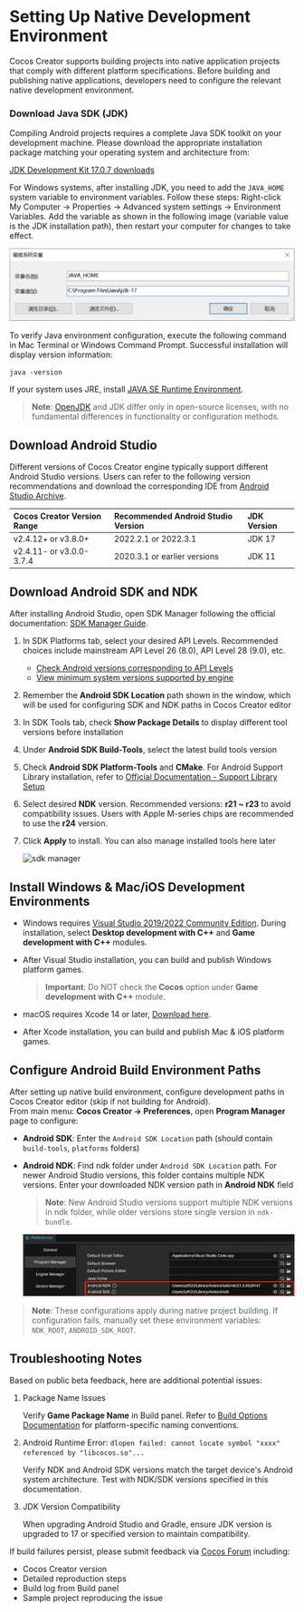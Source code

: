 # Setting Up Native Development Environment

Cocos Creator supports building projects into native application projects that comply with different platform specifications. Before building and publishing native applications, developers need to configure the relevant native development environment.

### Download Java SDK (JDK)

Compiling Android projects requires a complete Java SDK toolkit on your development machine. Please download the appropriate installation package matching your operating system and architecture from:

[JDK Development Kit 17.0.7 downloads](https://www.oracle.com/java/technologies/downloads/#java17)

For Windows systems, after installing JDK, you need to add the `JAVA_HOME` system variable to environment variables. Follow these steps: Right-click My Computer -> Properties -> Advanced system settings -> Environment Variables. Add the variable as shown in the following image (variable value is the JDK installation path), then restart your computer for changes to take effect.

![windows-java-home](./setup-native-development/windows-java-home.jpg)

To verify Java environment configuration, execute the following command in Mac Terminal or Windows Command Prompt. Successful installation will display version information:

```
java -version
```

If your system uses JRE, install [JAVA SE Runtime Environment](http://www.oracle.com/technetwork/java/javase/downloads/index.html).

> **Note**: [OpenJDK](https://openjdk.org/) and JDK differ only in open-source licenses, with no fundamental differences in functionality or configuration methods.

## Download Android Studio

Different versions of Cocos Creator engine typically support different Android Studio versions. Users can refer to the following version recommendations and download the corresponding IDE from [Android Studio Archive](https://developer.android.com/studio/archive?hl=zh-cn).

| Cocos Creator Version Range | Recommended Android Studio Version | JDK Version |
| :-------------------------- | :--------------------------------- | :---------- |
| v2.4.12+ or v3.8.0+         | 2022.2.1 or 2022.3.1              | JDK 17 |
| v2.4.11- or v3.0.0-3.7.4    | 2020.3.1 or earlier versions      | JDK 11 |

## Download Android SDK and NDK

After installing Android Studio, open SDK Manager following the official documentation: [SDK Manager Guide](https://developer.android.google.cn/studio/intro/update.html#sdk-manager).

1. In SDK Platforms tab, select your desired API Levels. Recommended choices include mainstream API Level 26 (8.0), API Level 28 (9.0), etc.
    * [Check Android versions corresponding to API Levels](https://developer.android.google.cn/tools/releases/platforms)
    * [View minimum system versions supported by engine](../../advanced-topics/supported-versions.md)
2. Remember the **Android SDK Location** path shown in the window, which will be used for configuring SDK and NDK paths in Cocos Creator editor
3. In SDK Tools tab, check **Show Package Details** to display different tool versions before installation
4. Under **Android SDK Build-Tools**, select the latest build tools version
5. Check **Android SDK Platform-Tools** and **CMake**. For Android Support Library installation, refer to [Official Documentation - Support Library Setup](https://developer.android.google.cn/topic/libraries/support-library/setup)
6. Select desired **NDK** version. Recommended versions: **r21 ~ r23** to avoid compatibility issues. Users with Apple M-series chips are recommended to use the **r24** version.
7. Click **Apply** to install. You can also manage installed tools here later

    ![sdk manager](setup-native-development/sdk-manager.png)

## Install Windows & Mac/iOS Development Environments

- Windows requires [Visual Studio 2019/2022 Community Edition](https://www.visualstudio.com/downloads/download-visual-studio-vs). During installation, select **Desktop development with C++** and **Game development with C++** modules.
- After Visual Studio installation, you can build and publish Windows platform games.

  > **Important**: Do NOT check the **Cocos** option under **Game development with C++** module.

- macOS requires Xcode 14 or later, [Download here](https://apps.apple.com/us/app/xcode/id497799835).
- After Xcode installation, you can build and publish Mac & iOS platform games.

## Configure Android Build Environment Paths

After setting up native build environment, configure development paths in Cocos Creator editor (skip if not building for Android).<br>
From main menu: **Cocos Creator -> Preferences**, open **Program Manager** page to configure:

- **Android SDK**: Enter the `Android SDK Location` path (should contain `build-tools`, `platforms` folders)
- **Android NDK**: Find ndk folder under `Android SDK Location` path. For newer Android Studio versions, this folder contains multiple NDK versions. Enter your downloaded NDK version path in **Android NDK** field

  > **Note**: New Android Studio versions support multiple NDK versions in ndk folder, while older versions store single version in `ndk-bundle`.

    ![preference](setup-native-development/sdk.png)

> **Note**: These configurations apply during native project building. If configuration fails, manually set these environment variables: `NDK_ROOT`, `ANDROID_SDK_ROOT`.

## Troubleshooting Notes

Based on public beta feedback, here are additional potential issues:

1. Package Name Issues

    Verify **Game Package Name** in Build panel. Refer to [Build Options Documentation](./native-options.md#build-options) for platform-specific naming conventions.

2. Android Runtime Error: `dlopen failed: cannot locate symbol "xxxx" referenced by "libcocos.so"...`

    Verify NDK and Android SDK versions match the target device's Android system architecture. Test with NDK/SDK versions specified in this documentation.

3. JDK Version Compatibility

    When upgrading Android Studio and Gradle, ensure JDK version is upgraded to 17 or specified version to maintain compatibility.

If build failures persist, please submit feedback via [Cocos Forum](https://discuss.cocos2d-x.org/c/33) including:
- Cocos Creator version
- Detailed reproduction steps
- Build log from Build panel
- Sample project reproducing the issue
